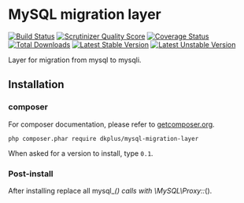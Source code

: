 # MySQL migration layer

[![Build Status](https://travis-ci.org/UFOMelkor/mysql-migration-layer.png?branch=master)](https://travis-ci.org/UFOMelkor/mysql-migration-layer)
[![Scrutinizer Quality Score](https://scrutinizer-ci.com/g/UFOMelkor/mysql-migration-layer/badges/quality-score.png?s=afd2b8429ba93522e6febb660100698bf59390d1)](https://scrutinizer-ci.com/g/UFOMelkor/mysql-migration-layer/)
[![Coverage Status](https://coveralls.io/repos/UFOMelkor/mysql-migration-layer/badge.png)](https://coveralls.io/r/UFOMelkor/mysql-migration-layer)
[![Total Downloads](https://poser.pugx.org/dkplus/mysql-migration-layer/downloads.png)](https://packagist.org/packages/dkplus/mysql-migration-layer)
[![Latest Stable Version](https://poser.pugx.org/dkplus/mysql-migration-layer/v/stable.png)](https://packagist.org/packages/dkplus/mysql-migration-layer)
[![Latest Unstable Version](https://poser.pugx.org/dkplus/mysql-migration-layer/v/unstable.png)](https://packagist.org/packages/dkplus/mysql-migration-layer)

Layer for migration from mysql to mysqli.

## Installation

### composer
For composer documentation, please refer to
[getcomposer.org](http://getcomposer.org/).

`php composer.phar require dkplus/mysql-migration-layer`

When asked for a version to install, type `0.1`.

### Post-install
After installing replace all mysql_*() calls with \MySQL\Proxy::*().
